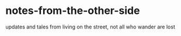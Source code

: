 # notes-from-the-other-side
updates and tales from living on the street, not all who wander are lost
